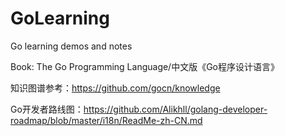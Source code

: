 # GoLearning
Go learning demos and notes

Book: The Go Programming Language/中文版《Go程序设计语言》

知识图谱参考：https://github.com/gocn/knowledge

Go开发者路线图：https://github.com/Alikhll/golang-developer-roadmap/blob/master/i18n/ReadMe-zh-CN.md
